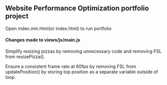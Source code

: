 ## Website Performance Optimization portfolio project

Open index.min.html(or index.html) to run portfolio

#### Changes made to views/js/main.js
Simplify resizing pizzas by removing unnecessary code and removing FSL from resizePizza().

Ensure a consistent frame rate at 60fps by removing FSL from updatePosition() by storing
top position as a separate variable outside of loop.